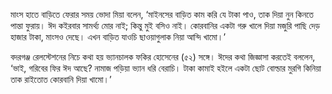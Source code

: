 মাংস হাতে বাড়িতে ফেরার সময় ভোদা মিয়া বলেন, ‘মাইনসের বাড়িত কাম করি যে টাকা পাও, তাক দিয়া নুন কিনতে পান্তা ফুরায়। ঈদ কইরবার সামর্থ্য মোর নাই; কিন্তু মুই বসিও নাই। কোরবানির একটা গরু খালে দিয়া মজুরি পাছি দেড় হাজার টাকা, মাংসও দেছে। এখন বাড়িত যাওচি ছাওয়াগুলাক নিয়া আন্দি খামো।’

বদরগঞ্জ রেলস্টেশনের নিচে কথা হয় ভ্যানচালক ফকির হোসেনের (৫২) সঙ্গে। ঈদের কথা জিজ্ঞাসা করতেই বললেন, ‘ভাই, গরিবের ফির ঈদ আছে? নামাজ পড়িয়া ভ্যান ধরি বেরাচি। টাকা কামাই হইলে একটা ছোট বোল্ডার মুরগি কিনিয়া তাক রাইতোত কোরবানি দিয়া খামো।’
